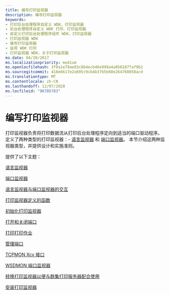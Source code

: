```yaml
---
title: 编写打印监视器
description: 编写打印监视器
keywords:
- 打印后台处理程序自定义 WDK，打印监视器
- 后台处理程序自定义 WDK 打印、打印监视器
- 自定义打印后台处理程序组件 WDK，打印监视器
- 打印监视器 WDK
- 编写打印监视器
- 监视 WDK 打印
- 打印监视器 WDK，关于打印监视器
ms.date: 04/20/2017
ms.localizationpriority: medium
ms.openlocfilehash: 3f0a1e79ae03c864ecb46e999a4a050187faf9b2
ms.sourcegitcommit: 418e6617e2a695c9cb4b37b5b60e264760858acd
ms.translationtype: MT
ms.contentlocale: zh-CN
ms.lasthandoff: 12/07/2020
ms.locfileid: "96785783"
---
```

# <a name="writing-a-print-monitor"></a>编写打印监视器





打印监视器负责将打印数据流从打印后台处理程序定向到适当的端口驱动程序。 定义了两种类型的打印监视器：- [语言监视器](language-monitors.md) 和 [端口监视器](port-monitors.md)。 本节介绍这两种监视器类型，并提供设计和实施准则。

提供了以下主题：

[语言监视器](language-monitors.md)

[端口监视器](port-monitors.md)

[语言监视器与端口监视器的交互](language-and-port-monitor-interaction.md)

[打印监视器定义的函数](functions-defined-by-print-monitors.md)

[初始化打印监视器](initializing-a-print-monitor.md)

[打开和关闭端口](opening-and-closing-a-port.md)

[打印打印作业](printing-a-print-job.md)

[管理端口](managing-a-port.md)

[TCPMON Xcv 接口](tcpmon-xcv-interface.md)

[WSDMON 端口监视器](wsdmon-port-monitor.md)

[转换打印监视器以便与群集打印服务器配合使用](converting-print-monitors-for-use-with-clustered-print-servers.md)

[安装打印监视器](installing-a-print-monitor.md)

 

 




